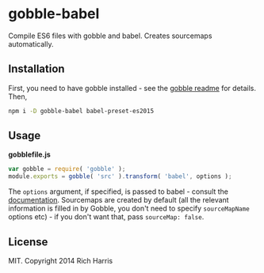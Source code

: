 # gobble-babel

Compile ES6 files with gobble and babel. Creates sourcemaps automatically.

## Installation

First, you need to have gobble installed - see the [gobble readme](https://github.com/gobblejs/gobble) for details. Then,

```bash
npm i -D gobble-babel babel-preset-es2015
```

## Usage

**gobblefile.js**

```js
var gobble = require( 'gobble' );
module.exports = gobble( 'src' ).transform( 'babel', options );
```

The `options` argument, if specified, is passed to babel - consult the [documentation](http://babeljs.io/docs/usage/options). Sourcemaps are created by default (all the relevant information is filled in by Gobble, you don't need to specify `sourceMapName` options etc) - if you don't want that, pass `sourceMap: false`.


## License

MIT. Copyright 2014 Rich Harris
